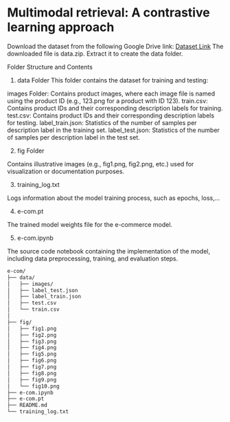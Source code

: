 # Multimodal retrieval: A contrastive learning approach 

Download the dataset from the following Google Drive link: [Dataset Link](https://drive.google.com/drive/folders/1-IX2zjtLHTClm66vRHRwvo_-s0X5v8FM?usp=drive_link)
The downloaded file is data.zip. Extract it to create the data folder.

Folder Structure and Contents
1. data Folder
This folder contains the dataset for training and testing:

images Folder: Contains product images, where each image file is named using the product ID (e.g., 123.png for a product with ID 123).
train.csv: Contains product IDs and their corresponding description labels for training.
test.csv: Contains product IDs and their corresponding description labels for testing.
label_train.json: Statistics of the number of samples per description label in the training set.
label_test.json: Statistics of the number of samples per description label in the test set.

2. fig Folder

Contains illustrative images (e.g., fig1.png, fig2.png, etc.) used for visualization or documentation purposes.

3. training_log.txt

Logs information about the model training process, such as epochs, loss,...

4. e-com.pt

The trained model weights file for the e-commerce model.

5. e-com.ipynb

The source code notebook containing the implementation of the model, including data preprocessing, training, and evaluation steps.

```bash
e-com/
├── data/
│   ├── images/
│   ├── label_test.json
│   ├── label_train.json
│   ├── test.csv
│   └── train.csv
│   
├── fig/
│   ├── fig1.png
│   ├── fig2.png
│   ├── fig3.png
│   ├── fig4.png
│   ├── fig5.png
│   ├── fig6.png
│   ├── fig7.png
│   ├── fig8.png
│   ├── fig9.png
│   └── fig10.png
├── e-com.ipynb
├── e-com.pt
├── README.md
└── training_log.txt
```
